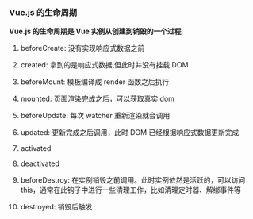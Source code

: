 ### Vue.js 的生命周期

**Vue.js 的生命周期是 Vue 实例从创建到销毁的一个过程**

1. beforeCreate: 没有实现响应式数据之前

2. created: 拿到的是响应式数据,但此时并没有挂载 DOM

3. beforeMount: 模板编译成 render 函数之后执行

4. mounted: 页面渲染完成之后，可以获取真实 dom

5. beforeUpdate: 每次 watcher 重新渲染就会调用

6. updated: 更新完成之后调用，此时 DOM 已经根据响应式数据更新完成


7. activated 

8. deactivated

7. beforeDestroy: 在实例销毁之前调用。此时实例依然是活跃的，可以访问 this，通常在此钩子中进行一些清理工作，比如清理定时器、解绑事件等

8. destroyed: 销毁后触发
